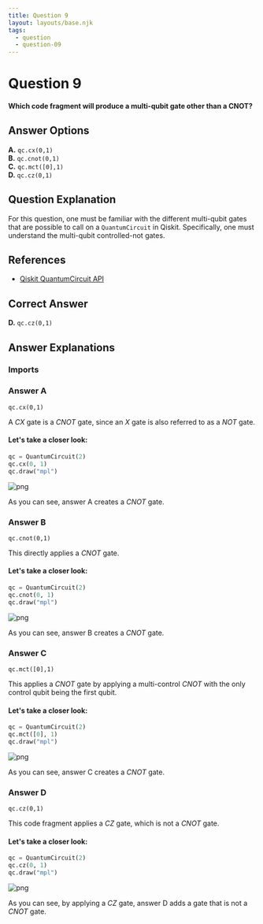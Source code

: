 ```yaml
---
title: Question 9
layout: layouts/base.njk
tags:
  - question
  - question-09
---
```

# Question 9

#### Which code fragment will produce a multi-qubit gate other than a CNOT?

## Answer Options

**A.** `qc.cx(0,1)`  
**B.** `qc.cnot(0,1)`  
**C.** `qc.mct([0],1)`  
**D.** `qc.cz(0,1)`

## Question Explanation

For this question, one must be familiar with the different multi-qubit gates that are possible to call on a `QuantumCircuit` in Qiskit.
Specifically, one must understand the multi-qubit controlled-not gates.

## References

* [Qiskit QuantumCircuit API](https://qiskit.org/documentation/stubs/qiskit.circuit.QuantumCircuit.html?highlight=quantumcircuit#qiskit.circuit.QuantumCircuit)   

## Correct Answer

**D.** `qc.cz(0,1)`

## Answer Explanations

### Imports

### Answer A

`qc.cx(0,1)`

A $CX$ gate is a $CNOT$ gate, since an $X$ gate is also referred to as a $NOT$ gate.

#### Let's take a closer look:


```python
qc = QuantumCircuit(2)
qc.cx(0, 1)
qc.draw("mpl")
```




    
![png](output_13_0.png)
    



As you can see, answer A creates a $CNOT$ gate.

### Answer B

`qc.cnot(0,1)`

This directly applies a $CNOT$ gate.

#### Let's take a closer look:


```python
qc = QuantumCircuit(2)
qc.cnot(0, 1)
qc.draw("mpl")
```




    
![png](output_17_0.png)
    



As you can see, answer B creates a $CNOT$ gate.

### Answer C

`qc.mct([0],1)`

This applies a $CNOT$ gate by applying a multi-control $CNOT$ with the only control qubit being the first qubit.

#### Let's take a closer look:


```python
qc = QuantumCircuit(2)
qc.mct([0], 1)
qc.draw("mpl")
```




    
![png](output_21_0.png)
    



As you can see, answer C creates a $CNOT$ gate.

### Answer D

`qc.cz(0,1)`

This code fragment applies a $CZ$ gate, which is not a $CNOT$ gate.

#### Let's take a closer look:


```python
qc = QuantumCircuit(2)
qc.cz(0, 1)
qc.draw("mpl")
```




    
![png](output_25_0.png)
    



As you can see, by applying a $CZ$ gate, answer D adds a gate that is not a $CNOT$ gate.

